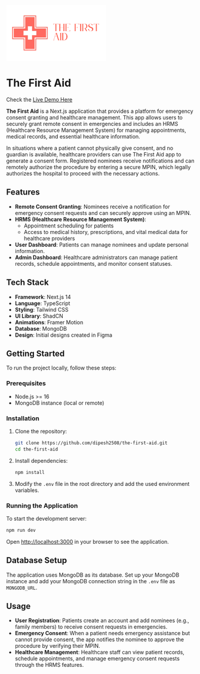 <img src="https://raw.githubusercontent.com/dipesh2508/the-first-aid/refs/heads/main/src/assets/TheFirstAid.png" alt="App Icon" height="150">

# The First Aid

Check the [Live Demo Here](https://the-first-aid.vercel.app/)


**The First Aid** is a Next.js application that provides a platform for emergency consent granting and healthcare management. This app allows users to securely grant remote consent in emergencies and includes an HRMS (Healthcare Resource Management System) for managing appointments, medical records, and essential healthcare information.

In situations where a patient cannot physically give consent, and no guardian is available, healthcare providers can use The First Aid app to generate a consent form. Registered nominees receive notifications and can remotely authorize the procedure by entering a secure MPIN, which legally authorizes the hospital to proceed with the necessary actions.

## Features

- **Remote Consent Granting**: Nominees receive a notification for emergency consent requests and can securely approve using an MPIN.
- **HRMS (Healthcare Resource Management System)**:
  - Appointment scheduling for patients
  - Access to medical history, prescriptions, and vital medical data for healthcare providers
- **User Dashboard**: Patients can manage nominees and update personal information.
- **Admin Dashboard**: Healthcare administrators can manage patient records, schedule appointments, and monitor consent statuses.

## Tech Stack

- **Framework**: Next.js 14
- **Language**: TypeScript
- **Styling**: Tailwind CSS
- **UI Library**: ShadCN
- **Animations**: Framer Motion
- **Database**: MongoDB
- **Design**: Initial designs created in Figma

## Getting Started

To run the project locally, follow these steps:

### Prerequisites

- Node.js >= 16
- MongoDB instance (local or remote)

### Installation

1. Clone the repository:

    ```bash
    git clone https://github.com/dipesh2508/the-first-aid.git
    cd the-first-aid
    ```

2. Install dependencies:

    ```bash
    npm install
    ```

3. Modify the `.env` file in the root directory and add the used environment variables.


### Running the Application

To start the development server:

```bash
npm run dev
```

Open [http://localhost:3000](http://localhost:3000) in your browser to see the application.

## Database Setup

The application uses MongoDB as its database. Set up your MongoDB instance and add your MongoDB connection string in the `.env` file as `MONGODB_URL`.

## Usage

- **User Registration**: Patients create an account and add nominees (e.g., family members) to receive consent requests in emergencies.
- **Emergency Consent**: When a patient needs emergency assistance but cannot provide consent, the app notifies the nominee to approve the procedure by verifying their MPIN.
- **Healthcare Management**: Healthcare staff can view patient records, schedule appointments, and manage emergency consent requests through the HRMS features.
